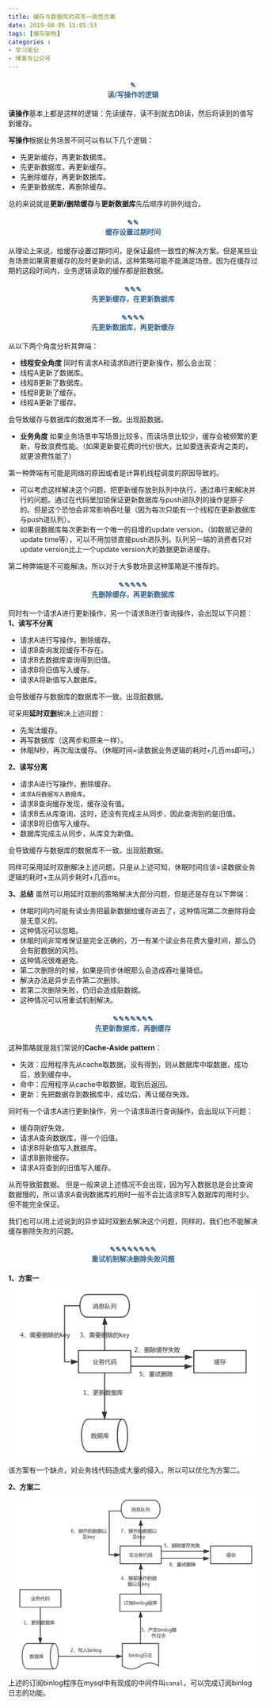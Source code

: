 ```yaml
---
title: 缓存与数据库的双写一致性方案
date: 2019-08-06 15:05:53
tags: [缓存架构]
categories :
- 学习笔记
- 博客与公众号
---
```


#### <center><font color = "#36648B">✎</font><br/><font color = "#36648B">读/写操作的逻辑</font></center>
**读操作**基本上都是这样的逻辑：先读缓存，读不到就去DB读，然后将读到的值写到缓存。

**写操作**根据业务场景不同可以有以下几个逻辑：
- 先更新缓存，再更新数据库。
- 先更新数据库，再更新缓存。
- 先删除缓存，再更新数据库。
- 先更新数据库，再删除缓存。

总的来说就是**更新/删除缓存**与**更新数据库**先后顺序的排列组合。


#### <center><font color = "#36648B">✎✎</font><br/><font color = "#36648B">缓存设置过期时间</font></center>
从理论上来说，给缓存设置过期时间，是保证最终一致性的解决方案。但是某些业务场景如果需要缓存的及时更新的话，这种策略可能不能满足场景。因为在缓存过期的这段时间内，业务逻辑读取的缓存都是脏数据。

#### <center><font color = "#36648B">✎✎✎</font><br/><font color = "#36648B">先更新缓存，在更新数据库</font></center>

#### <center><font color = "#36648B">✎✎✎✎</font><br/><font color = "#36648B">先更新数据库，再更新缓存</font></center>
从以下两个角度分析其弊端：
- **线程安全角度**
同时有请求A和请求B进行更新操作，那么会出现：
 - 线程A更新了数据库。
 - 线程B更新了数据库。
 - 线程B更新了缓存。
 - 线程A更新了缓存。
 
  会导致缓存与数据库的数据库不一致。出现脏数据。

- **业务角度**
如果业务场景中写场景比较多，而读场景比较少，缓存会被频繁的更新，导致浪费性能。（如果更新要花费的代价很大，比如要连表查询之类的，就更浪费性能了）

第一种弊端有可能是网络的原因或者是计算机线程调度的原因导致的。
 - 可以考虑这样解决这个问题，把更新缓存放到队列中执行，通过串行来解决并行的问题。通过在代码里加锁保证更新数据库与push进队列的操作是原子的。但是这个恐怕会非常影响吞吐量（因为每次只能有一个线程在更新数据库与push进队列）。
 - 如果说数据库每次更新有一个唯一的自增的update version，（如数据记录的update time等），可以不用加锁直接push进队列。队列另一端的消费者只对update version比上一个update version大的数据更新进缓存。

第二种弊端是不可能解决。所以对于大多数场景这种策略是不推荐的。

#### <center><font color = "#36648B">✎✎✎✎✎</font><br/><font color = "#36648B">先删除缓存，再更新数据库</font></center>
同时有一个请求A进行更新操作，另一个请求B进行查询操作，会出现以下问题：
**1、读写不分离**
 - 请求A进行写操作，删除缓存。
 - 请求B查询发现缓存不存在。
 - 请求B去数据库查询得到旧值。
 - 请求B将旧值写入缓存。
 - 请求A将新值写入数据库。

会导致缓存与数据库的数据库不一致。出现脏数据。

可采用**延时双删**解决上述问题：
 - 先淘汰缓存。
 - 再写数据库（这两步和原来一样）。
 - 休眠N秒，再次淘汰缓存。（休眠时间=读数据业务逻辑的耗时+几百ms即可。）

**2、读写分离**
- 请求A进行写操作，删除缓存。
- `请求A将数据写入数据库`。
- 请求B查询缓存发现，缓存没有值。
- 请求B去从库查询，这时，还没有完成主从同步，因此查询到的是旧值。
- 请求B将旧值写入缓存。
- 数据库完成主从同步，从库变为新值。

会导致缓存与数据库的数据库不一致。出现脏数据。

同样可采用延时双删解决上述问题，只是从上述可知，休眠时间应该=读数据业务逻辑的耗时+主从同步耗时+几百ms。

**3、总结**
虽然可以用延时双删的策略解决大部分问题，但是还是存在以下弊端：
- 休眠时间内可能有读业务把最新数据给缓存进去了，这种情况第二次删除将会是无意义的。
 - 这种情况可以忽略。
- 休眠时间非常难保证是完全正确的，万一有某个读业务花费大量时间，那么仍会有脏数据的风险。
 - 这种情况很难避免。
- 第二次删除的时候，如果是同步休眠那么会造成吞吐量降低。
 - 解决办法是异步去作第二次删除。
- 若第二次删除失败，仍旧会造成脏数据。
 - 这种情况可以用重试机制解决。

#### <center><font color = "#36648B">✎✎✎✎✎✎✎</font><br/><font color = "#36648B">先更新数据库，再删缓存</font></center>
这种策略就是我们常说的**Cache-Aside pattern**：
- 失效：应用程序先从cache取数据，没有得到，则从数据库中取数据，成功后，放到缓存中。
- 命中：应用程序从cache中取数据，取到后返回。
- 更新：先把数据存到数据库中，成功后，再让缓存失效。

同时有一个请求A进行更新操作，另一个请求B进行查询操作，会出现以下问题：
- 缓存刚好失效。
- 请求A查询数据库，得一个旧值。
- 请求B将新值写入数据库。
- 请求B删除缓存。
- 请求A将查到的旧值写入缓存。

从而导致脏数据。
但是一般来说上述情况不会出现，因为写入数据总是会比查询数据慢的，所以请求A查询数据库的用时一般不会比请求B写入数据库的用时少。但不能完全保证。

我们也可以用上述说到的异步延时双删去解决这个问题，同样的，我们也不能解决缓存删除失败的问题。


#### <center><font color = "#36648B">✎✎✎✎✎✎✎✎</font><br/><font color = "#36648B">重试机制解决删除失败问题</font></center>

**1、方案一**
![](缓存与数据库的双写一致性方案\重试删除1.png)
该方案有一个缺点，对业务线代码造成大量的侵入，所以可以优化为方案二。

**2、方案二**
![](缓存与数据库的双写一致性方案\重试删除2.png)
上述的订阅binlog程序在mysql中有现成的中间件叫`canal`，可以完成订阅binlog日志的功能。
